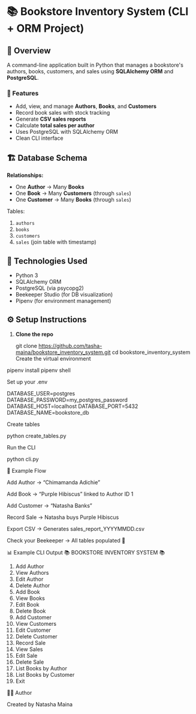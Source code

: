 # 📚 Bookstore Inventory System (CLI + ORM Project)

## 🧾 Overview
A command-line application built in Python that manages a bookstore's authors, books, customers, and sales using **SQLAlchemy ORM** and **PostgreSQL**.

### 🎯 Features
- Add, view, and manage **Authors**, **Books**, and **Customers**
- Record book sales with stock tracking
- Generate **CSV sales reports**
- Calculate **total sales per author**
- Uses PostgreSQL with SQLAlchemy ORM
- Clean CLI interface


## 🏗️ Database Schema

**Relationships:**
- One **Author** → Many **Books**
- One **Book** → Many **Customers** (through `sales`)
- One **Customer** → Many **Books** (through `sales`)

Tables:
1. `authors`
2. `books`
3. `customers`
4. `sales` (join table with timestamp)


## 🧰 Technologies Used
- Python 3
- SQLAlchemy ORM
- PostgreSQL (via psycopg2)
- Beekeeper Studio (for DB visualization)
- Pipenv (for environment management)


## ⚙️ Setup Instructions

1. **Clone the repo**

   git clone https://github.com/tasha-maina/bookstore_inventory_system.git
   cd bookstore_inventory_system
Create the virtual environment

pipenv install
pipenv shell


Set up your .env

DATABASE_USER=postgres
DATABASE_PASSWORD=my_postgres_password
DATABASE_HOST=localhost
DATABASE_PORT=5432
DATABASE_NAME=bookstore_db


Create tables

python create_tables.py


Run the CLI

python cli.py

🧪 Example Flow

Add Author → “Chimamanda Adichie”

Add Book → “Purple Hibiscus” linked to Author ID 1

Add Customer → “Natasha Banks”

Record Sale → Natasha buys Purple Hibiscus

Export CSV → Generates sales_report_YYYYMMDD.csv

Check your Beekeeper → All tables populated 🎉

📊 Example CLI Output
📚 BOOKSTORE INVENTORY SYSTEM 📚
1. Add Author
2. View Authors
3. Edit Author
4. Delete Author
5. Add Book
6. View Books
7. Edit Book
8. Delete Book
9. Add Customer
10. View Customers
11. Edit Customer
12. Delete Customer
13. Record Sale
14. View Sales
15. Edit Sale
16. Delete Sale
17. List Books by Author
18. List Books by Customer
19. Exit

👩‍💻 Author

Created by Natasha Maina
